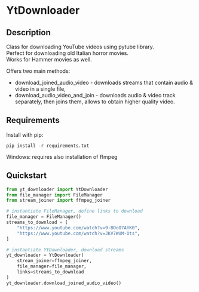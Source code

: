 # YtDownloader

## Description

Class for downloading YouTube videos using pytube library.<br>
Perfect for downloading old Italian horror movies.<br>
Works for Hammer movies as well.<br>

Offers two main methods:
- download_joined_audio_video - downloads streams that contain audio & video in a single file,
- download_audio_video_and_join - downloads audio & video track separately, then joins them, allows to obtain higher quality video.

## Requirements

Install with pip:

```
pip install -r requirements.txt
```

Windows: requires also installation of ffmpeg

## Quickstart

```python
from yt_downloader import YtDownloader
from file_manager import FileManager
from stream_joiner import ffmpeg_joiner

# instantiate FileManager, define links to download
file_manager = FileManager()
streams_to_download = [
    "https://www.youtube.com/watch?v=9-BOoO7AYK0",
    "https://www.youtube.com/watch?v=JKV7WUM-Ots",
]

# instantiate YtDownloader, download streams
yt_downloader = YtDownloader(
    stream_joiner=ffmpeg_joiner,
    file_manager=file_manager,
    links=streams_to_download
)
yt_downloader.download_joined_audio_video()
```

